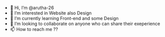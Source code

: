 - 👋 Hi, I’m @arutha-26
- 👀 I’m interested in Website also Design
- 🌱 I’m currently learning Front-end and some Design
- 💞️ I’m looking to collaborate on anyone who can share their exeperience 
- 📫 How to reach me ?? 

<!---
arutha-26/arutha-26 is a ✨ special ✨ repository because its `README.md` (this file) appears on your GitHub profile.
You can click the Preview link to take a look at your changes.
--->
